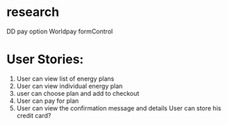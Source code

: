 # research
DD pay option Worldpay
formControl

# User Stories:
1. User can view list of energy plans
2. User can view individual energy plan
3. user can choose plan and add to checkout
4. User can pay for plan
5. User can view the confirmation message and details 
User can store his credit card? 